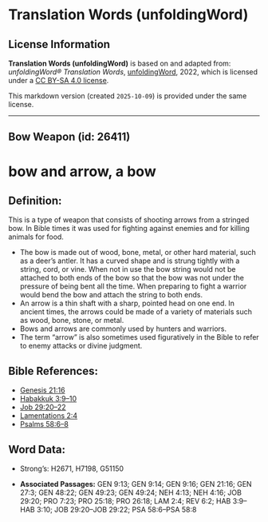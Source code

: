 # Translation Words (unfoldingWord)

## License Information

**Translation Words (unfoldingWord)** is based on and adapted from: _unfoldingWord® Translation Words_, [unfoldingWord](https://unfoldingword.org/utw), 2022, which is licensed under a [CC BY-SA 4.0 license](https://creativecommons.org/licenses/by-sa/4.0/legalcode.en).

This markdown version (created `2025-10-09`) is provided under the same license.



--------------------------------

## Bow Weapon (id: 26411)

bow and arrow, a bow
====================

Definition:
-----------

This is a type of weapon that consists of shooting arrows from a stringed bow. In Bible times it was used for fighting against enemies and for killing animals for food.

* The bow is made out of wood, bone, metal, or other hard material, such as a deer’s antler. It has a curved shape and is strung tightly with a string, cord, or vine. When not in use the bow string would not be attached to both ends of the bow so that the bow was not under the pressure of being bent all the time. When preparing to fight a warrior would bend the bow and attach the string to both ends.
* An arrow is a thin shaft with a sharp, pointed head on one end. In ancient times, the arrows could be made of a variety of materials such as wood, bone, stone, or metal.
* Bows and arrows are commonly used by hunters and warriors.
* The term “arrow” is also sometimes used figuratively in the Bible to refer to enemy attacks or divine judgment.

Bible References:
-----------------

* [Genesis 21:16](https://ref.ly/Gen21:16)
* [Habakkuk 3:9–10](https://ref.ly/Hab3:9-Hab3:10)
* [Job 29:20–22](https://ref.ly/Job29:20-Job29:22)
* [Lamentations 2:4](https://ref.ly/Lam2:4)
* [Psalms 58:6–8](https://ref.ly/Ps58:6-Ps58:8)

Word Data:
----------

* Strong’s: H2671, H7198, G51150

* **Associated Passages:** GEN 9:13; GEN 9:14; GEN 9:16; GEN 21:16; GEN 27:3; GEN 48:22; GEN 49:23; GEN 49:24; NEH 4:13; NEH 4:16; JOB 29:20; PRO 7:23; PRO 25:18; PRO 26:18; LAM 2:4; REV 6:2; HAB 3:9–HAB 3:10; JOB 29:20–JOB 29:22; PSA 58:6–PSA 58:8

